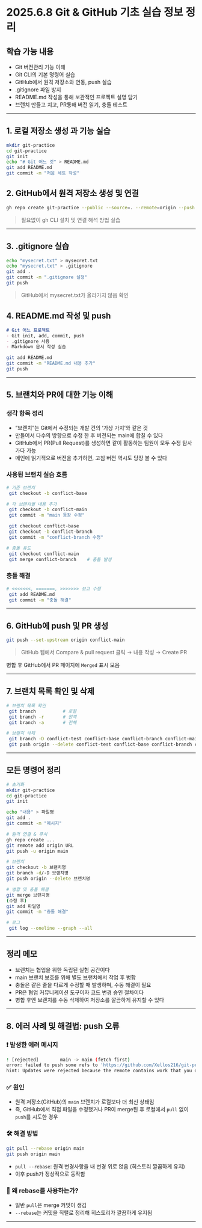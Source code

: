 # 2025.6.8 Git & GitHub 기초 실습 정보 정리

## 학습 가능 내용
- Git 버전관리 기능 이해
- Git CLI의 기본 명령어 실습
- GitHub에서 원격 저장소와 연동, push 실습
- .gitignore 파일 방지
- README.md 작성을 통해 보관적인 프로젝트 설명 담기
- 브랜치 만들고 치고, PR통해 버전 읽기, 충돌 테스트

---

## 1. 로컬 저장소 생성 과 기능 실습
```bash
mkdir git-practice
cd git-practice
git init
echo "# Git 어느 것" > README.md
git add README.md
git commit -m "처음 세트 작성"
```

## 2. GitHub에서 원격 저장소 생성 및 연결
```bash
gh repo create git-practice --public --source=. --remote=origin --push
```
> 필요없이 gh CLI 설치 및 연결 해석 방법 실습

---

## 3. .gitignore 실습
```bash
echo "mysecret.txt" > mysecret.txt
echo "mysecret.txt" > .gitignore
git add .
git commit -m ".gitignore 설정"
git push
```
> GitHub에서 mysecret.txt가 올라가지 않음 확인

## 4. README.md 작성 및 push
```markdown
# Git 어느 프로젝트
- Git init, add, commit, push
- .gitignore 사용
- Markdown 문서 작성 실습
```
```bash
git add README.md
git commit -m "README.md 내용 추가"
git push
```

---

## 5. 브랜치와 PR에 대한 기능 이해

### 생각 항목 정리
- “브랜치”는 Git에서 수정되는 개발 건의 ‘가상 가지’와 같은 것
- 만들어서 다수의 방향으로 수정 한 후 버전되는 main에 합칠 수 있다
- GitHub에서 PR(Pull Request)를 생성하면 같이 활동하는 팀원이 모두 수정 탐사가다 가능
- 메인에 읽기적으로 버전을 추가하면, 고침 버전 역시도 당장 볼 수 있다

### 사용된 브랜치 실습 흐름
```bash
# 기준 브랜치
 git checkout -b conflict-base

# 각 브랜치별 내용 추가
 git checkout -b conflict-main
 git commit -m "main 등장 수정"

 git checkout conflict-base
 git checkout -b conflict-branch
 git commit -m "conflict-branch 수정"

# 충돌 유도
 git checkout conflict-main
 git merge conflict-branch    # 충돌 발생
```

### 충돌 해결
```bash
# <<<<<<<, =======, >>>>>>> 보고 수정
 git add README.md
 git commit -m "충돌 해결"
```

---

## 6. GitHub에 push 및 PR 생성
```bash
git push --set-upstream origin conflict-main
```
> GitHub 웹에서 Compare & pull request 클릭 → 내용 작성 → Create PR

병합 후 GitHub에서 PR 페이지에 `Merged` 표시 모음

---

## 7. 브랜치 목록 확인 및 삭제
```bash
# 브랜치 목록 확인
 git branch          # 로컬
 git branch -r       # 원격
 git branch -a       # 전체

# 브랜치 삭제
 git branch -D conflict-test conflict-base conflict-branch conflict-main feature/update-readme
 git push origin --delete conflict-test conflict-base conflict-branch conflict-main feature/update-readme
```

---

## 모든 명령어 정리
```bash
# 초기화
mkdir git-practice
cd git-practice
git init

echo "내용" > 파일명
git add .
git commit -m "메시지"

# 원격 연결 & 푸시
gh repo create ...
git remote add origin URL
git push -u origin main

# 브랜치
git checkout -b 브랜치명
git branch -d/-D 브랜치명
git push origin --delete 브랜치명

# 병합 및 충돌 해결
git merge 브랜치명
(수정 후)
git add 파일명
git commit -m "충돌 해결"

# 로그
 git log --oneline --graph --all
```

---

## 정리 메모
- 브랜치는 협업을 위한 독립된 실험 공간이다
- main 브랜치 보호를 위해 별도 브랜치에서 작업 후 병합
- 충돌은 같은 줄을 다르게 수정할 때 발생하며, 수동 해결이 필요
- PR은 협업 커뮤니케이션 도구이자 코드 변경 승인 절차이다
- 병합 후엔 브랜치를 수동 삭제하여 저장소를 깔끔하게 유지할 수 있다

---

## 8. 에러 사례 및 해결법: push 오류

### ❗ 발생한 에러 메시지
```bash
! [rejected]        main -> main (fetch first)
error: failed to push some refs to 'https://github.com/Xellos216/git-practice.git'
hint: Updates were rejected because the remote contains work that you do not have locally.
```

### ✅ 원인
- 원격 저장소(GitHub)의 `main` 브랜치가 로컬보다 더 최신 상태임
- 즉, GitHub에서 직접 파일을 수정했거나 PR이 merge된 후 로컬에서 `pull` 없이 `push`를 시도한 경우

### 🛠️ 해결 방법
```bash
git pull --rebase origin main
git push origin main
```

- `pull --rebase`: 원격 변경사항을 내 변경 위로 얹음 (히스토리 깔끔하게 유지)
- 이후 push가 정상적으로 동작함

### 🔁 왜 rebase를 사용하는가?
- 일반 `pull`은 merge 커밋이 생김
- `--rebase`는 커밋을 직렬로 정리해 히스토리가 깔끔하게 유지됨

---

